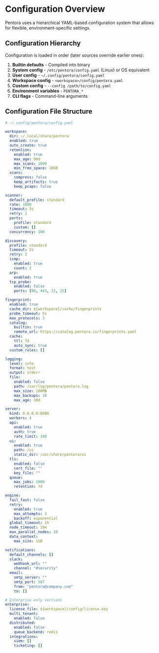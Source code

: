 # Configuration Overview

Pentora uses a hierarchical YAML-based configuration system that allows for flexible, environment-specific settings.

## Configuration Hierarchy

Configuration is loaded in order (later sources override earlier ones):

1. **Builtin defaults** - Compiled into binary
2. **System config** - `/etc/pentora/config.yaml` (Linux) or OS equivalent
3. **User config** - `~/.config/pentora/config.yaml`
4. **Workspace config** - `<workspace>/config/pentora.yaml`
5. **Custom config** - `--config /path/to/config.yaml`
6. **Environment variables** - `PENTORA_*`
7. **CLI flags** - Command-line arguments

## Configuration File Structure

```yaml
# ~/.config/pentora/config.yaml

workspace:
  dir: ~/.local/share/pentora
  enabled: true
  auto_create: true
  retention:
    enabled: true
    max_age: 90d
    max_scans: 1000
    min_free_space: 10GB
  scans:
    compress: false
    keep_artifacts: true
    keep_pcaps: false

scanner:
  default_profile: standard
  rate: 1000
  timeout: 3s
  retry: 1
  ports:
    profile: standard
    custom: []
  concurrency: 100

discovery:
  profile: standard
  timeout: 2s
  retry: 2
  icmp:
    enabled: true
    count: 2
  arp:
    enabled: true
  tcp_probe:
    enabled: false
    ports: [80, 443, 22, 25]

fingerprint:
  enabled: true
  cache_dir: ${workspace}/cache/fingerprints
  probe_timeout: 5s
  max_protocols: 3
  catalog:
    builtin: true
    remote_url: https://catalog.pentora.io/fingerprints.yaml
  cache:
    ttl: 7d
    auto_sync: true
  custom_rules: []

logging:
  level: info
  format: text
  output: stderr
  file:
    enabled: false
    path: /var/log/pentora/pentora.log
    max_size: 100MB
    max_backups: 10
    max_age: 30d

server:
  bind: 0.0.0.0:8080
  workers: 4
  api:
    enabled: true
    auth: true
    rate_limit: 100
  ui:
    enabled: true
    path: /ui
    static_dir: /usr/share/pentora/ui
  tls:
    enabled: false
    cert_file: ""
    key_file: ""
  queue:
    max_jobs: 1000
    retention: 7d

engine:
  fail_fast: false
  retry:
    enabled: true
    max_attempts: 3
    backoff: exponential
  global_timeout: 1h
  node_timeout: 10m
  max_parallel_nodes: 10
  data_context:
    max_size: 1GB

notifications:
  default_channels: []
  slack:
    webhook_url: ""
    channel: "#security"
  email:
    smtp_server: ""
    smtp_port: 587
    from: "pentora@company.com"
    to: []

# Enterprise-only sections
enterprise:
  license_file: ${workspace}/config/license.key
  multi_tenant:
    enabled: false
  distributed:
    enabled: false
    queue_backend: redis
  integrations:
    siem: []
    ticketing: []
